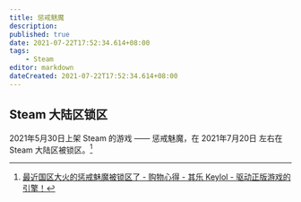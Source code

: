 ```yaml
---
title: 惩戒魅魔
description:
published: true
date: 2021-07-22T17:52:34.614+08:00
tags:
    - Steam
editor: markdown
dateCreated: 2021-07-22T17:52:34.614+08:00
---
```


## Steam 大陆区锁区

2021年5月30日上架 Steam 的游戏 —— 惩戒魅魔，在 2021年7月20日 左右在 Steam 大陆区被锁区。[^SWPT]

[^SWPT]: [最近国区大火的惩戒魅魔被锁区了 - 购物心得 - 其乐 Keylol - 驱动正版游戏的引擎！](https://archive.is/gOwkU "https://keylol.com/t733421-1-1")
